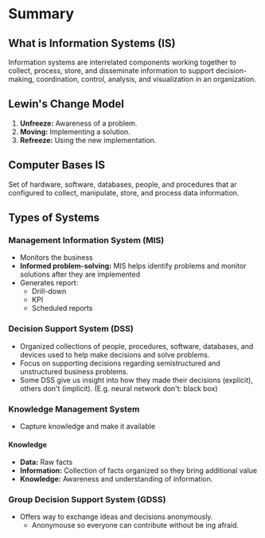 # Summary

## What is Information Systems (IS)

Information systems are interrelated components working together to collect, process, store, and disseminate information to support decision-making, coordination, control, analysis, and visualization in an organization.

## Lewin's Change Model

1. **Unfreeze:** Awareness of a problem.
2. **Moving:** Implementing a solution.
3. **Refreeze:** Using the new implementation.

## Computer Bases IS

Set of hardware, software, databases, people, and procedures that ar configured to collect, manipulate, store, and process data information.

## Types of Systems

### Management Information System (MIS)

- Monitors the business
- **Informed problem-solving:** MIS helps identify problems and monitor solutions after they are implemented
- Generates report:
  - Drill-down
  - KPI
  - Scheduled reports

### Decision Support System (DSS)

- Organized collections of people, procedures, software, databases, and devices used to help make decisions and solve problems.
- Focus on supporting decisions regarding semistructured and unstructured business problems.
- Some DSS give us insight into how they made their decisions (explicit), others don't (implicit). (E.g. neural network don't: black box)

### Knowledge Management System

- Capture knowledge and make it available

#### Knowledge

- **Data:** Raw facts
- **Information:** Collection of facts organized so they bring additional value
- **Knowledge:** Awareness and understanding of information.

### Group Decision Support System (GDSS)

- Offers way to exchange ideas and decisions anonymously.
  - Anonymouse so everyone can contribute without be ing afraid.
